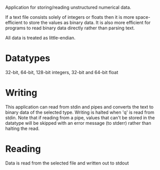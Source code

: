 Application for storing/reading unstructured numerical data. 

If a text file consists solely of integers or floats then it is more space-efficient to store the values as binary data. It is also more efficient for programs to read binary data directly rather than parsing text.

All data is treated as little-endian. 

# Datatypes
32-bit, 64-bit, 128-bit integers, 32-bit and 64-bit float

# Writing
This application can read from stdin and pipes and converts the text to binary data of the selected type.
Writing is halted when 'q' is read from  stdin. Note that if reading from a pipe, values that can't be stored in the datatype will be skipped with an error message (to stderr) rather than halting the read. 
# Reading 
Data is read from the selected file and written out to stdout 
